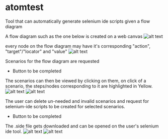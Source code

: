 # atomtest

Tool that can automatically generate selenium ide scripts given a flow diagram

A flow diagram such as the one below is created on a web canvas
![alt text](https://github.com/dineshgaglani/atomtest/tree/master/DocumentationImages/graph.jpg)

every node on the flow diagram may have it's corresponding "action", "target"/"locator" and "value"
![alt text](https://github.com/dineshgaglani/atomtest/tree/master/DocumentationImages/NodeProperties.jpg)


Scenarios for the flow diagram are requested
- Button to be completed

The scenarios can then be viewed by clicking on them, on click of a scenario, the steps/nodes corresponding to it are highlighted in Yellow.
![alt text](https://github.com/dineshgaglani/atomtest/tree/master/DocumentationImages/S1Scenario.jpg)
![alt text](https://github.com/dineshgaglani/atomtest/tree/master/DocumentationImages/S2Scenario.jpg)

The user can delete un-needed and invalid scenarios and request for selenium-ide scripts to be created for selected scenarios.
- Button to be completed

The .side file gets downloaded and can be opened on the user's selenium ide tool.
![alt text](https://github.com/dineshgaglani/atomtest/tree/master/DocumentationImages/S1Side.jpg)
![alt text](https://github.com/dineshgaglani/atomtest/tree/master/DocumentationImages/S2Side.jpg)

